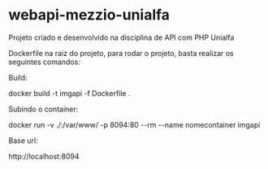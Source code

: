 # webapi-mezzio-unialfa

Projeto criado e desenvolvido na disciplina de API com PHP Unialfa

Dockerfile na raiz do projeto, para rodar o projeto, basta realizar os seguintes comandos:

Build:

docker build -t imgapi -f Dockerfile .

Subindo o container:

docker run -v ./:/var/www/ -p 8094:80 --rm --name nomecontainer imgapi

Base url:

http://localhost:8094
